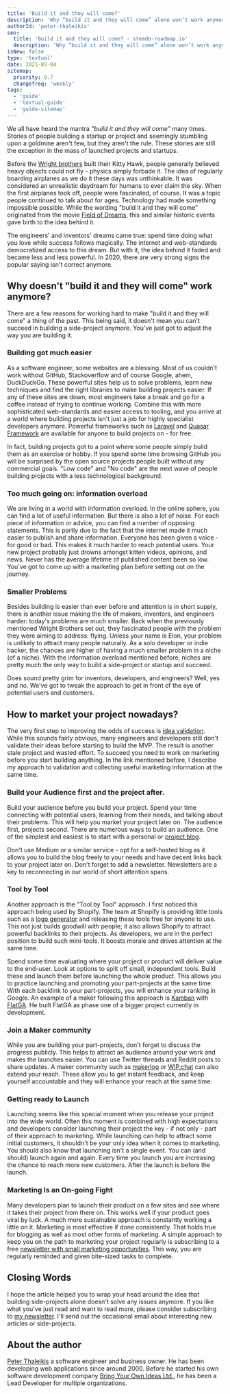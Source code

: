 ```yaml
---
title: 'Build it and they will come?'
description: 'Why “build it and they will come” alone won’t work anymore'
authorId: 'peter-thaleikis'
seo:
  title: 'Build it and they will come? - stemdo-roadmap.io'
  description: 'Why “build it and they will come” alone won’t work anymore'
isNew: false
type: 'textual'
date: 2021-05-04
sitemap:
  priority: 0.7
  changefreq: 'weekly'
tags:
  - 'guide'
  - 'textual-guide'
  - 'guide-sitemap'
---
```


We all have heard the mantra _"build it and they will come"_ many times. Stories of people building a startup or project and seemingly stumbling upon a goldmine aren't few, but they aren't the rule. These stories are still the exception in the mass of launched projects and startups.

Before the [Wright brothers](https://en.wikipedia.org/wiki/Wright_brothers) built their Kitty Hawk, people generally believed heavy objects could not fly - physics simply forbade it. The idea of regularly boarding airplanes as we do it these days was unthinkable. It was considered an unrealistic daydream for humans to ever claim the sky. When the first airplanes took off, people were fascinated, of course. It was a topic people continued to talk about for ages. Technology had made something impossible possible. While the wording "build it and they will come" originated from the movie [Field of Dreams](https://en.wikipedia.org/wiki/Field_of_Dreams), this and similar historic events gave birth to the idea behind it.

The engineers' and inventors' dreams came true: spend time doing what you love while success follows magically. The internet and web-standards democratized access to this dream. But with it, the idea behind it faded and became less and less powerful. In 2020, there are very strong signs the popular saying isn't correct anymore.

## Why doesn't "build it and they will come" work anymore?

There are a few reasons for working hard to make "build it and they will come" a thing of the past. This being said, it doesn't mean you can't succeed in building a side-project anymore. You've just got to adjust the way you are building it.

### Building got much easier

As a software engineer, some websites are a blessing. Most of us couldn't work without GitHub, Stackoverflow and of course Google, ahem, DuckDuckGo. These powerful sites help us to solve problems, learn new techniques and find the right libraries to make building projects easier. If any of these sites are down, most engineers take a break and go for a coffee instead of trying to continue working. Combine this with more sophisticated web-standards and easier access to tooling, and you arrive at a world where building projects isn't just a job for highly specialist developers anymore. Powerful frameworks such as [Laravel](https://laravel.com/) and [Quasar Framework](https://quasar.dev/) are available for anyone to build projects on - for free.

In fact, building projects got to a point where some people simply build them as an exercise or hobby. If you spend some time browsing GitHub you will be surprised by the open source projects people built without any commercial goals. "Low code" and "No code" are the next wave of people building projects with a less technological background.

### Too much going on: information overload

We are living in a world with information overload. In the online sphere, you can find a lot of useful information. But there is also a lot of noise. For each piece of information or advice, you can find a number of opposing statements. This is partly due to the fact that the internet made it much easier to publish and share information. Everyone has been given a voice - for good or bad. This makes it much harder to reach potential users. Your new project probably just drowns amongst kitten videos, opinions, and news. Never has the average lifetime of published content been so low. You've got to come up with a marketing plan before setting out on the journey.

### Smaller Problems

Besides building is easier than ever before and attention is in short supply, there is another issue making the life of makers, inventors, and engineers harder: today's problems are much smaller. Back when the previously mentioned Wright Brothers set out, they fascinated people with the problem they were aiming to address: flying. Unless your name is Elon, your problem is unlikely to attract many people naturally. As a solo developer or indie hacker, the chances are higher of having a much smaller problem in a niche (of a niche). With the information overload mentioned before, niches are pretty much the only way to build a side-project or startup and succeed.

Does sound pretty grim for inventors, developers, and engineers? Well, yes and no. We've got to tweak the approach to get in front of the eye of potential users and customers.

## How to market your project nowadays?

The very first step to improving the odds of success is [idea validation](https://peterthaleikis.com/business-idea-validation/). While this sounds fairly obvious, many engineers and developers still don't validate their ideas before starting to build the MVP. The result is another stale project and wasted effort. To succeed you need to work on marketing before you start building anything. In the link mentioned before, I describe my approach to validation and collecting useful marketing information at the same time.

### Build your Audience first and the project after.

Build your audience before you build your project. Spend your time connecting with potential users, learning from their needs, and talking about their problems. This will help you market your project later on. The audience first, projects second. There are numerous ways to build an audience. One of the simplest and easiest is to start with a personal or [project blog](https://startupnamecheck.com/blog/how-to-start-a-small-business-blog).

Don't use Medium or a similar service - opt for a self-hosted blog as it allows you to build the blog freely to your needs and have decent links back to your project later on. Don't forget to add a newsletter. Newsletters are a key to reconnecting in our world of short attention spans.

### Tool by Tool

Another approach is the "Tool by Tool" approach. I first noticed this approach being used by Shopify. The team at Shopify is providing little tools such as a [logo generator](https://hatchful.shopify.com/) and releasing these tools free for anyone to use. This not just builds goodwill with people; it also allows Shopify to attract powerful backlinks to their projects. As developers, we are in the perfect position to build such mini-tools. It boosts morale and drives attention at the same time.

Spend some time evaluating where your project or product will deliver value to the end-user. Look at options to split off small, independent tools. Build these and launch them before launching the whole product. This allows you to practice launching and promoting your part-projects at the same time. With each backlink to your part-projects, you will enhance your ranking in Google. An example of a maker following this approach is [Kamban](https://kambanthemaker.com/) with [FlatGA](https://flatga.io/). He built FlatGA as phase one of a bigger project currently in development.

### Join a Maker community

While you are building your part-projects, don't forget to discuss the progress publicly. This helps to attract an audience around your work and makes the launches easier. You can use Twitter threads and Reddit posts to share updates. A maker community such as [makerlog](https://getmakerlog.com/) or [WIP.chat](https://wip.chat) can also extend your reach. These allow you to get instant feedback, and keep yourself accountable and they will enhance your reach at the same time.

### Getting ready to Launch

Launching seems like this special moment when you release your project into the wide world. Often this moment is combined with high expectations and developers consider launching their project the key - if not only - part of their approach to marketing. While launching can help to attract some initial customers, it shouldn't be your only idea when it comes to marketing. You should also know that launching isn't a single event. You can (and should) launch again and again. Every time you launch you are increasing the chance to reach more new customers. After the launch is before the launch.

### Marketing Is an On-going Fight

Many developers plan to launch their product on a few sites and see where it takes their project from there on. This works well if your product goes viral by luck. A much more sustainable approach is constantly working a little on it. Marketing is most effective if done consistently. That holds true for blogging as well as most other forms of marketing. A simple approach to keep you on the path to marketing your project regularly is subscribing to a free [newsletter with small marketing opportunities](https://wheretopost.email). This way, you are regularly reminded and given bite-sized tasks to complete.

## Closing Words

I hope the article helped you to wrap your head around the idea that building side-projects alone doesn't solve any issues anymore. If you like what you've just read and want to read more, please consider subscribing to [my newsletter](https://peterthaleikis.com/newsletter). I'll send out the occasional email about interesting new articles or side-projects.

## About the author

[Peter Thaleikis](https://peterthaleikis.com/) a software engineer and business owner. He has been developing web applications since around 2000. Before he started his own software development company [Bring Your Own Ideas Ltd.](https://bringyourownideas.com/), he has been a Lead Developer for multiple organizations.
